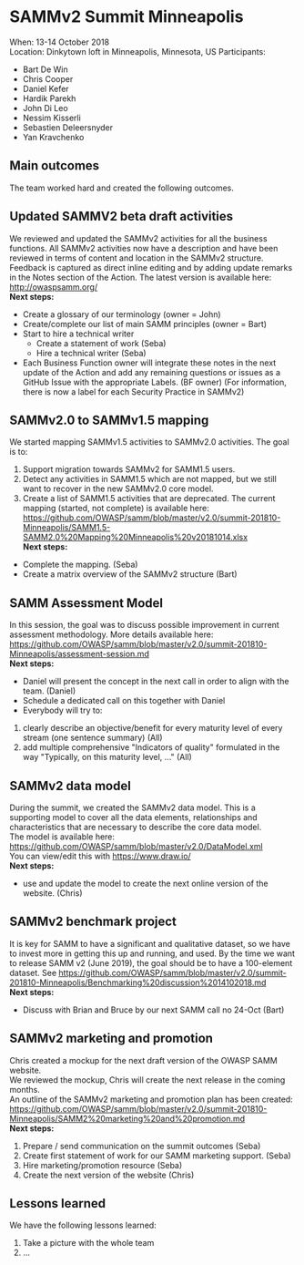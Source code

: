 # SAMMv2 Summit Minneapolis

When: 13-14 October 2018  
Location: Dinkytown loft in Minneapolis, Minnesota, US
Participants:
* Bart De Win
* Chris Cooper
* Daniel Kefer
* Hardik Parekh
* John Di Leo
* Nessim Kisserli
* Sebastien Deleersnyder
* Yan Kravchenko

## Main outcomes
The team worked hard and created the following outcomes.

## Updated SAMMV2 beta draft activities
We reviewed and updated the SAMMv2 activities for all the business functions.
All SAMMv2 activities now have a description and have been reviewed in terms of content and location in the SAMMv2 structure.
Feedback is captured as direct inline editing and by adding update remarks in the Notes section of the Action.
The latest version is available here: http://owaspsamm.org/  
**Next steps:**
* Create a glossary of our terminology (owner = John)
* Create/complete our list of main SAMM principles (owner = Bart)
* Start to hire a technical writer
    * Create a statement of work (Seba)
    * Hire a technical writer (Seba)
* Each Business Function owner will integrate these notes in the next update of the Action and add any remaining questions or issues as a GitHub Issue with the appropriate Labels.   (BF owner)
(For information, there is now a label for each Security Practice in SAMMv2)

## SAMMv2.0 to SAMMv1.5 mapping
We started mapping SAMMv1.5 activities to SAMMv2.0 activities.
The goal is to:
1. Support migration towards SAMMv2 for SAMM1.5 users.
2. Detect any activities in SAMM1.5 which are not mapped, but we still want to recover in the new SAMMv2.0 core model.
3. Create a list of SAMM1.5 activities that are deprecated.
The current mapping (started, not complete) is available here:
https://github.com/OWASP/samm/blob/master/v2.0/summit-201810-Minneapolis/SAMM1.5-SAMM2.0%20Mapping%20Minneapolis%20v20181014.xlsx  
**Next steps:**
* Complete the mapping. (Seba)
* Create a matrix overview of the SAMMv2 structure (Bart)

## SAMM Assessment Model
In this session, the goal was to discuss possible improvement in current assessment methodology.
More details available here: https://github.com/OWASP/samm/blob/master/v2.0/summit-201810-Minneapolis/assessment-session.md  
**Next steps:**
* Daniel will present the concept in the next call in order to align with the team. (Daniel)
* Schedule a dedicated call on this together with Daniel 
* Everybody will try to:
1. clearly describe an objective/benefit for every maturity level of every stream (one sentence summary) (All)
2. add multiple comprehensive "Indicators of quality" formulated in the way "Typically, on this maturity level, ..." (All)

## SAMMv2 data model
During the summit, we created the SAMMv2 data model.  This is a supporting model to cover all the data elements, relationships and characteristics that are necessary to describe the core data model.  
The model is available here: https://github.com/OWASP/samm/blob/master/v2.0/DataModel.xml  
You can view/edit this with https://www.draw.io/  
**Next steps:**
* use and update the model to create the next online version of the website. (Chris)

## SAMMv2 benchmark project
It is key for SAMM to have a significant and qualitative dataset, so we have to invest more in getting this up and running, and used. By the time we want to release SAMM v2 (June 2019), the goal should be to have a 100-element dataset.
See https://github.com/OWASP/samm/blob/master/v2.0/summit-201810-Minneapolis/Benchmarking%20discussion%2014102018.md  
**Next steps:**  
* Discuss with Brian and Bruce by our next SAMM call no 24-Oct (Bart)

## SAMMv2 marketing and promotion
Chris created a mockup for the next draft version of the OWASP SAMM website.   
We reviewed the mockup, Chris will create the next release in the coming months.  
An outline of the SAMMv2 marketing and promotion plan has been created:
https://github.com/OWASP/samm/blob/master/v2.0/summit-201810-Minneapolis/SAMM2%20marketing%20and%20promotion.md  
**Next steps:**
1. Prepare / send communication on the summit outcomes (Seba)
2. Create first statement of work for our SAMM marketing support. (Seba)
3. Hire marketing/promotion resource (Seba)
4. Create the next version of the website (Chris)


## Lessons learned
We have the following lessons learned:
1. Take a picture with the whole team
2. ...
